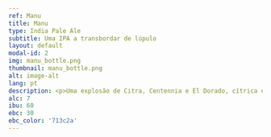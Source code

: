 ```yaml
---
ref: Manu
title: Manu
type: India Pale Ale
subtitle: Uma IPA a transbordar de lúpulo
layout: default
modal-id: 2
img: manu_bottle.png
thumbnail: manu_bottle.png
alt: image-alt
lang: pt
description: <p>Uma explosão de Citra, Centennia e El Dorado, cítrica e plena de tropicalismo, que te vai levar directamente a <i>Manu</i>, uma área protegida da floresta Amazónica, onde o Jaguar encontra refúgio da destruição provocada pela mão humana.</p> <p class="small">O equilibrio entre o amargor, o malte e o aroma do lúpulo bebe-se com a mesma graciosidade com que o Jaguar atravessa a floresta densa. Refugia-te do caos da cidade nesta bomba de sabor.</p>
alc: 7
ibu: 60
ebc: 30
ebc_color: '713c2a'
---
```

